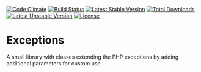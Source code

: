 [![Code Climate](https://codeclimate.com/github/xqddd/Exceptions.png)](https://codeclimate.com/github/xqddd/Exceptions)
[![Build Status](https://travis-ci.org/xqddd/Exceptions.svg?branch=master)](https://travis-ci.org/xqddd/Exceptions)
[![Latest Stable Version](https://poser.pugx.org/xqddd/exceptions/v/stable)](https://packagist.org/packages/xqddd/Exceptions)
[![Total Downloads](https://poser.pugx.org/xqddd/exceptions/downloads)](https://packagist.org/packages/xqddd/exceptions)
[![Latest Unstable Version](https://poser.pugx.org/xqddd/exceptions/v/unstable)](https://packagist.org/packages/xqddd/exceptions)
[![License](https://poser.pugx.org/xqddd/exceptions/license)](https://packagist.org/packages/xqddd/exceptions)
# Exceptions
A small library with classes extending the PHP exceptions by adding additional parameters for custom use.
